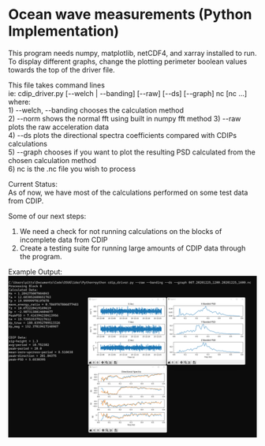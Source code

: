 # Ocean wave measurements (Python Implementation)

This program needs numpy, matplotlib, netCDF4, and xarray installed to run. To display different graphs, change the plotting perimeter boolean values towards the top of the driver file.

This file takes command lines<br /> 
ie: cdip_driver.py [--welch | --banding] [--raw] [--ds] [--graph] nc [nc ...] <br />
where: <br />
    1) --welch, --banding chooses the calculation method <br />
    2) --norm shows the normal fft using built in numpy fft method
    3) --raw plots the raw acceleration data <br />
    4) --ds plots the directional spectra coefficients compared with CDIPs calculations <br />
    5) --graph chooses if you want to plot the resulting PSD calculated from the chosen calculation method <br />
    6) nc is the .nc file you wish to process <br />

Current Status: <br />
As of now, we have most of the calculations performed on some test data from CDIP. 

Some of our next steps: 
1) We need a check for not running calculations on the blocks of incomplete data from CDIP
2) Create a testing suite for running large amounts of CDIP data through the program. 


Example Output:  
![builds](../ProjectImages/python_output.png?raw=true)